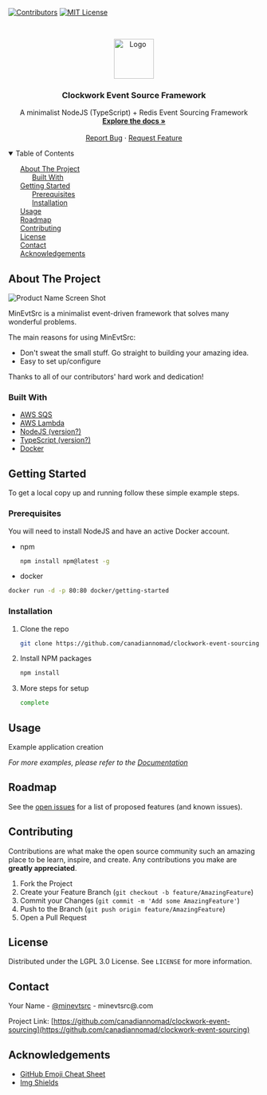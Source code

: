 <!-- PROJECT SHIELDS -->
<!--
*** Markdown "reference style" links used for readability.
*** Reference links are enclosed in brackets [ ] instead of parentheses ( ).
*** See the bottom of this document for the declaration of the reference variables
*** for contributors-url, forks-url, etc. This is an optional, concise syntax you may use.
*** https://www.markdownguide.org/basic-syntax/#reference-style-links
-->
[![Contributors][contributors-shield]][contributors-url]
[![MIT License][license-shield]][license-url]



<!-- PROJECT LOGO -->
<br />
<p align="center">
  <a href="/">
    <img src="docs/images/logo.png" alt="Logo" width="80" height="80">
  </a>

  <h3 align="center">Clockwork Event Source Framework</h3>

  <p align="center">
    A minimalist NodeJS (TypeScript) + Redis Event Sourcing Framework
    <br />
    <a href="docs/index.md"><strong>Explore the docs »</strong></a>
    <br />
    <br />
    <a href="https://github.com/canadiannomad/clockwork-event-sourcing/issues">Report Bug</a>
    ·
    <a href="https://github.com/canadiannomad/clockwork-event-sourcing/issues">Request Feature</a>
  </p>
</p>

<!-- TABLE OF CONTENTS -->
<details open="open">
  <summary>Table of Contents</summary>
  <ul style="list-style-type:none">
    <li>
      <a href="#about-the-project">About The Project</a>
      <ul style="list-style-type:none">
        <li><a href="#built-with">Built With</a></li>
      </ul>
    </li>
    <li>
      <a href="#getting-started">Getting Started</a>
      <ul style="list-style-type:none">
        <li><a href="#prerequisites">Prerequisites</a></li>
        <li><a href="#installation">Installation</a></li>
      </ul>
    </li>
    <li><a href="#usage">Usage</a></li>
    <li><a href="#roadmap">Roadmap</a></li>
    <li><a href="#contributing">Contributing</a></li>
    <li><a href="#license">License</a></li>
    <li><a href="#contact">Contact</a></li>
    <li><a href="#acknowledgements">Acknowledgements</a></li>
  </ul>
</details>

<!-- ABOUT THE PROJECT -->
## About The Project

![Product Name Screen Shot](https://via.placeholder.com/650x100)

MinEvtSrc is a minimalist event-driven framework that solves many wonderful problems.

The main reasons for using MinEvtSrc:
* Don't sweat the small stuff.  Go straight to building your amazing idea.
* Easy to set up/configure

Thanks to all of our contributors' hard work and dedication!

### Built With

* [AWS SQS](https://aws.amazon.com)
* [AWS Lambda](https://aws.amazon.com)
* [NodeJS (version?)](https://nodejs.org)
* [TypeScript (version?)](https://typescriptlang.org)
* [Docker](https://www.docker.com/)



<!-- GETTING STARTED -->
## Getting Started

To get a local copy up and running follow these simple example steps.

### Prerequisites

You will need to install NodeJS and have an active Docker account.
* npm
  ```sh
  npm install npm@latest -g
  ```
* docker
```sh
docker run -d -p 80:80 docker/getting-started
```

### Installation

1. Clone the repo
   ```sh
   git clone https://github.com/canadiannomad/clockwork-event-sourcing.git
   ```
2. Install NPM packages
   ```sh
   npm install
   ```
3. More steps for setup
   ```sh
   complete
   ```



<!-- USAGE EXAMPLES -->
## Usage

Example application creation

_For more examples, please refer to the [Documentation](docs/index.md)_



<!-- ROADMAP -->
## Roadmap

See the [open issues](https://github.com/canadiannomad/clockwork-event-sourcing/issues) for a list of proposed features (and known issues).

<!-- CONTRIBUTING -->
## Contributing

Contributions are what make the open source community such an amazing place to be learn, inspire, and create. Any contributions you make are **greatly appreciated**.

1. Fork the Project
2. Create your Feature Branch (`git checkout -b feature/AmazingFeature`)
3. Commit your Changes (`git commit -m 'Add some AmazingFeature'`)
4. Push to the Branch (`git push origin feature/AmazingFeature`)
5. Open a Pull Request



<!-- LICENSE -->
## License

Distributed under the LGPL 3.0 License. See `LICENSE` for more information.



<!-- CONTACT -->
## Contact

Your Name - [@minevtsrc](https://twitter.com/your_username) - minevtsrc@.com

Project Link: [https://github.com/canadiannomad/clockwork-event-sourcing](https://github.com/canadiannomad/clockwork-event-sourcing)



<!-- ACKNOWLEDGEMENTS -->
## Acknowledgements
* [GitHub Emoji Cheat Sheet](https://www.webpagefx.com/tools/emoji-cheat-sheet)
* [Img Shields](https://shields.io)



<!-- MARKDOWN LINKS & IMAGES -->
<!-- https://www.markdownguide.org/basic-syntax/#reference-style-links -->
[contributors-shield]: https://img.shields.io/badge/CONTRIBUTORS-3-blueviolet?style=for-the-badge
[contributors-url]: docs/contributors
[license-shield]: https://img.shields.io/badge/LICENSE-LGPL--3.0-blue?style=for-the-badge
[license-url]: https://github.com/canadiannomad/clockwork-event-sourcing/blob/master/LICENSE.txt
[product-screenshot]: docs/images/screenshot.png
